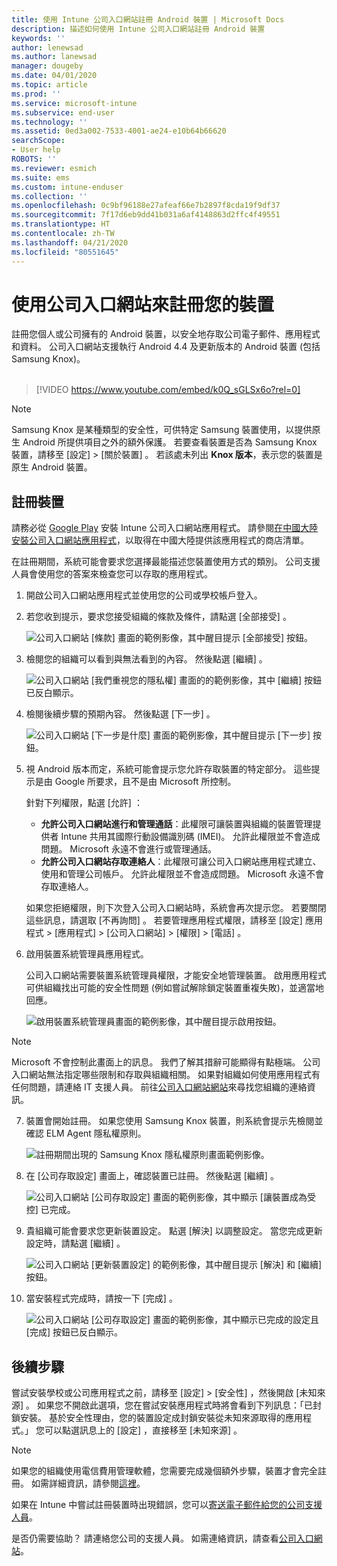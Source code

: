 ```yaml
---
title: 使用 Intune 公司入口網站註冊 Android 裝置 | Microsoft Docs
description: 描述如何使用 Intune 公司入口網站註冊 Android 裝置
keywords: ''
author: lenewsad
ms.author: lanewsad
manager: dougeby
ms.date: 04/01/2020
ms.topic: article
ms.prod: ''
ms.service: microsoft-intune
ms.subservice: end-user
ms.technology: ''
ms.assetid: 0ed3a002-7533-4001-ae24-e10b64b66620
searchScope:
- User help
ROBOTS: ''
ms.reviewer: esmich
ms.suite: ems
ms.custom: intune-enduser
ms.collection: ''
ms.openlocfilehash: 0c9bf96188e27afeaf66e7b2897f8cda19f9df37
ms.sourcegitcommit: 7f17d6eb9dd41b031a6af4148863d2ffc4f49551
ms.translationtype: HT
ms.contentlocale: zh-TW
ms.lasthandoff: 04/21/2020
ms.locfileid: "80551645"
---
```

# <a name="enroll-your-device-with-company-portal"></a>使用公司入口網站來註冊您的裝置  
註冊您個人或公司擁有的 Android 裝置，以安全地存取公司電子郵件、應用程式和資料。 公司入口網站支援執行 Android 4.4 及更新版本的 Android 裝置 (包括 Samsung Knox)。  
</br>
> [!VIDEO https://www.youtube.com/embed/k0Q_sGLSx6o?rel=0]

> [!NOTE]
> Samsung Knox 是某種類型的安全性，可供特定 Samsung 裝置使用，以提供原生 Android 所提供項目之外的額外保護。 若要查看裝置是否為 Samsung Knox 裝置，請移至 [設定]   > [關於裝置]  。 若該處未列出 **Knox 版本**，表示您的裝置是原生 Android 裝置。

## <a name="enroll-device"></a>註冊裝置  
請務必從 [Google Play](https://play.google.com/store/apps/details?id=com.microsoft.windowsintune.companyportal) 安裝 Intune 公司入口網站應用程式。 請參閱[在中國大陸安裝公司入口網站應用程式](install-company-portal-android-china.md)，以取得在中國大陸提供該應用程式的商店清單。    

在註冊期間，系統可能會要求您選擇最能描述您裝置使用方式的類別。 公司支援人員會使用您的答案來檢查您可以存取的應用程式。  

1. 開啟公司入口網站應用程式並使用您的公司或學校帳戶登入。  

2. 若您收到提示，要求您接受組織的條款及條件，請點選 [全部接受]  。  

   ![公司入口網站 [條款] 畫面的範例影像，其中醒目提示 [全部接受] 按鈕。](./media/accept-terms-1911.png)  


3. 檢閱您的組織可以看到與無法看到的內容。 然後點選 [繼續]  。


    ![公司入口網站 [我們重視您的隱私權] 畫面的的範例影像，其中 [繼續] 按鈕已反白顯示。](./media/android-privacy-screen-1911.png)  
4. 檢閱後續步驟的預期內容。 然後點選 [下一步]  。  

    ![公司入口網站 [下一步是什麼] 畫面的範例影像，其中醒目提示 [下一步] 按鈕。](./media/android-whats-next-1911.png)  


5. 視 Android 版本而定，系統可能會提示您允許存取裝置的特定部分。 這些提示是由 Google 所要求，且不是由 Microsoft 所控制。  

    針對下列權限，點選 [允許]  ：  
    * **允許公司入口網站進行和管理通話**：此權限可讓裝置與組織的裝置管理提供者 Intune 共用其國際行動設備識別碼 (IMEI)。 允許此權限並不會造成問題。 Microsoft 永遠不會進行或管理通話。  
    * **允許公司入口網站存取連絡人**：此權限可讓公司入口網站應用程式建立、使用和管理公司帳戶。  允許此權限並不會造成問題。 Microsoft 永遠不會存取連絡人。 

    如果您拒絕權限，則下次登入公司入口網站時，系統會再次提示您。 若要關閉這些訊息，請選取 [不再詢問]  。 若要管理應用程式權限，請移至 [設定] 應用程式 > [應用程式]   > [公司入口網站]   > [權限]   > [電話]  。  

6. 啟用裝置系統管理員應用程式。 

    公司入口網站需要裝置系統管理員權限，才能安全地管理裝置。 啟用應用程式可供組織找出可能的安全性問題 (例如嘗試解除鎖定裝置重複失敗)，並適當地回應。  

    ![啟用裝置系統管理員畫面的範例影像，其中醒目提示啟用按鈕。](./media/activate-device-administrator-1911.png)  

> [!NOTE]
> Microsoft 不會控制此畫面上的訊息。 我們了解其措辭可能顯得有點極端。 公司入口網站無法指定哪些限制和存取與組織相關。 如果對組織如何使用應用程式有任何問題，請連絡 IT 支援人員。 前往[公司入口網站網站](https://go.microsoft.com/fwlink/?linkid=2010980)來尋找您組織的連絡資訊。  


7. 裝置會開始註冊。 如果您使用 Samsung Knox 裝置，則系統會提示先檢閱並確認 ELM Agent 隱私權原則。   

    ![註冊期間出現的 Samsung Knox 隱私權原則畫面範例影像。](./media/and-enroll-7-knox-privacy-policy.png)  

8. 在 [公司存取設定]  畫面上，確認裝置已註冊。 然後點選 [繼續]  。  

    ![公司入口網站 [公司存取設定] 畫面的範例影像，其中顯示 [讓裝置成為受控] 已完成。](./media/update-settings-1911.png)  

9. 貴組織可能會要求您更新裝置設定。 點選 [解決]  以調整設定。 當您完成更新設定時，請點選 [繼續]  。  

   ![公司入口網站 [更新裝置設定] 的範例影像，其中醒目提示 [解決] 和 [繼續] 按鈕。](./media/resolve-settings-1911.png)  

10. 當安裝程式完成時，請按一下 [完成]  。    

    ![公司入口網站 [公司存取設定] 畫面的範例影像，其中顯示已完成的設定且 [完成] 按鈕已反白顯示。](./media/android-enrollment-done-1911.png) 

## <a name="next-steps"></a>後續步驟  

嘗試安裝學校或公司應用程式之前，請移至 [設定]   > [安全性]  ，然後開啟 [未知來源]  。 如果您不開啟此選項，您在嘗試安裝應用程式時將會看到下列訊息：「已封鎖安裝。 基於安全性理由，您的裝置設定成封鎖安裝從未知來源取得的應用程式。」 您可以點選訊息上的 [設定]  ，直接移至 [未知來源]  。  

> [!Note]
> 如果您的組織使用電信費用管理軟體，您需要完成幾個額外步驟，裝置才會完全註冊。 如需詳細資訊，請參閱[這裡](enroll-your-device-with-telecom-expense-management-android.md)。

如果在 Intune 中嘗試註冊裝置時出現錯誤，您可以[寄送電子郵件給您的公司支援人員](send-logs-to-your-it-admin-by-email-android.md)。  

是否仍需要協助？ 請連絡您公司的支援人員。 如需連絡資訊，請查看[公司入口網站](https://go.microsoft.com/fwlink/?linkid=2010980)。  